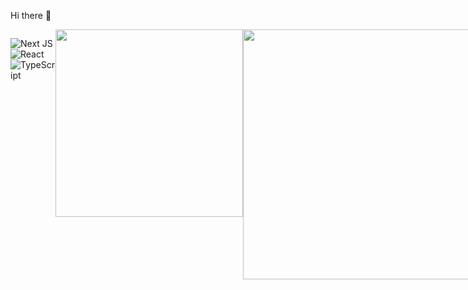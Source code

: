 
 <!--
 <img src="https://capsule-render.vercel.app/api?type=waving&color=gradient&height=70&section=header&customColorList=15" width=100% />
 -->
 Hi there 👋
<div style="display: flex;  ;">
 
![Next JS](https://img.shields.io/badge/Nextjs-black?style=for-the-badge&logo=next.js&logoColor=white&style=Flat)
![React](https://img.shields.io/badge/React-%2361DAFB.svg?style=for-the-badge&logo=react&logoColor=white&style=Flat)
![TypeScript](https://img.shields.io/badge/TypeScript-%23007ACC.svg?style=for-the-badge&logo=typescript&logoColor=white&style=Flat)

<a href="https://www.gitanimals.org/en_US?utm_medium=image&utm_source=anhyeryeon2&utm_content=farm">
<img
  src="https://render.gitanimals.org/farms/anhyeryeon2"
  width="300"
/>
</a>
  <img src="https://github-readme-stats.vercel.app/api?username=anhyeryeon2&count_private=true&show_icons=true&theme=buefy&hide=stars,contribs" width="400"/>

</div>


